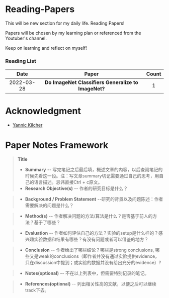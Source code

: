 # Reading-Papers

This will be new section for my daily life. Reading Papers!

Papers will be chosen by my learning plan or referenced from the Youtuber's channel.

Keep on learning and reflect on myself!


### Reading List

| Date | Paper | Count |
| :---: | :----: | :----: |
| 2022-03-28 | **Do ImageNet Classifiers Generalize to ImageNet?** | 1 |


# Acknowledgment
- [Yannic Kilcher](https://www.youtube.com/c/YannicKilcher) 

# Paper Notes Framework
> __Title__
>- __Summary__
>-- 写完笔记之后最后填，概述文章的内容，以后查阅笔记的时候先看这一段。注：写文章summary切记需要通过自己的思考，用自己的语言描述。忌讳直接Ctrl + c原文。
>- __Research Objective(s)__
>-- 作者的研究目标是什么？

>- __Background / Problem Statement__
>--研究的背景以及问题陈述：作者需要解决的问题是什么？

>- __Method(s)__
>-- 作者解决问题的方法/算法是什么？是否基于前人的方法？基于了哪些？

>- __Evaluation__
>-- 作者如何评估自己的方法？实验的setup是什么样的？感兴趣实验数据和结果有哪些？有没有问题或者可以借鉴的地方？

>- __Conclusion__
>-- 作者给出了哪些结论？哪些是strong conclusions, 哪些又是weak的conclusions（即作者并没有通过实验提供evidence，只在discussion中提到；或实验的数据并没有给出充分的evidence）?

>- __Notes(optional)__ 
>-- 不在以上列表中，但需要特别记录的笔记。

>- __References(optional)__ 
>-- 列出相关性高的文献，以便之后可以继续track下去。
